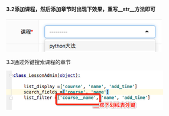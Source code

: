 #### 3.2添加课程，然后添加章节时出现下效果，重写\_\_str\_\_方法即可

![](/assets/import.png)

3.3通过外键搜索课程的章节

![](/assets/import2.png)


